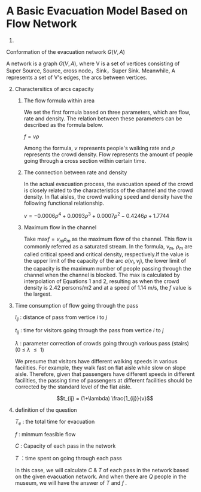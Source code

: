 # A Basic Evacuation Model Based on Flow Network

1. 

   Conformation of the evacuation network $G(V,A)​$

   A network is a graph $G(V,A)$, where V is a set of vertices consisting of Super Source, Source, cross node，Sink，Super Sink. Meanwhile, A represents a set of V's edges, the arcs between vertices.

   

2. Charactersitics of arcs capacity

   1. The flow formula within area

      We set the first formula based on three parameters, which are flow, rate and density. The relation between these parameters can be described as the formula below.

      $f=v\rho$ 

      Among the formula, $v$ represents people's walking rate and $\rho$ represents the crowd density. Flow represents the amount of people going through a cross section within certain time.

   2. The connection between rate and density

      In the actual evacuation process, the evacuation speed of the crowd is closely related to the characteristics of the channel and the crowd density. In flat aisles, the crowd walking speed and density have the following functional relationship.

      $v=-0.0006\rho^4+0.0093\rho^3+0.0007\rho^2-0.4246\rho+1.7744$

   3. Maximum flow in the channel 

      Take max$f=v_m\rho_m$ as the maximum flow of the channel. This flow is commonly referred as a saturated stream. In the formula, $v_m$, $\rho_m$ are called critical speed and critical density, respectively.If the value is the upper limit of the capacity of the arc $a(v_i,v_j)$, the lower limit of the capacity is the maximum number of people passing through the channel when the channel is blocked. The max is calculated by interpolation of Equations 1 and 2, resulting as when the crowd density is 2.42 persons/m2 and at a speed of 1.14 m/s, the $f​$ value is the largest.

3. Time consumption of flow going through the pass 

   $l_{ij}$ : distance of pass from vertice $i$ to $j​$  

   $t_{ij}$ : time for visitors going through the pass from vertice $i$ to $j$  

   $\lambda$ : parameter correction of crowds going through  various pass (stairs) (0 $\le$ $\lambda$ $\le​$ 1)

   We presume that visitors have different walking speeds in various facilities. For example, they walk fast on flat aisle while slow on slope aisle. Therefore, given that passengers have different speeds in different facilities, the passing time of passengers at different facilities should be corrected by the standard level of the flat aisle.

   $$t_{ij} = (1+\lambda) \frac{1_{ij}}{v}​$$ 

4. definition of the question

   $T_e​$ :  the total time for evacuation 

    $f​$ : minmum feasible flow

   $C​$ : Capacity of each pass in the network

   $T​$ ：time spent on going through each pass

   In this case, we will calculate $C​$ & $T​$ of each pass in the network based on the given evacuation network. And when there are $Q​$ people in the museum, we will have the answer of  $T​$ and  $f​$ .

